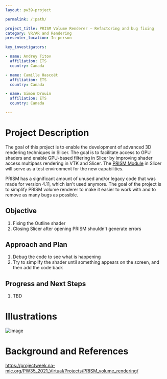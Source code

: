 ```yaml
---
layout: pw39-project

permalink: /:path/

project_title: PRISM Volume Renderer – Refactoring and bug fixing
category: VR/AR and Rendering
presenter_location: In-person

key_investigators:

- name: Andrey Titov
  affiliation: ÉTS
  country: Canada

- name: Camille Hascoët
  affiliation: ÉTS
  country: Canada

- name: Simon Drouin
  affiliation: ÉTS
  country: Canada

---
```


# Project Description

<!-- Add a short paragraph describing the project. -->

The goal of this project is to enable the development of advanced 3D rendering techniques in Slicer. The goal is to facilitate access to GPU shaders and enable GPU-based filtering in Slicer by improving shader access multipass rendering in VTK and Slicer. The [PRISM Module](https://github.com/ETS-vis-interactive/SlicerPRISMRendering) in Slicer will serve as a test environment for the new capabilities.

PRISM has a significant amount of unused and/or legacy code that was made for version 4.11, which isn't used anymore. The goal of the project is to simplify PRISM volume renderer to make it easier to work with and to remove as many bugs as possible.

## Objective

<!-- Describe here WHAT you would like to achieve (what you will have as end result). -->

1.  Fixing the Outline shader
2.  Closing Slicer after opening PRISM shouldn't generate errors

## Approach and Plan

<!-- Describe here HOW you would like to achieve the objectives stated above. -->

1.  Debug the code to see what is happening
2.  Try to simplify the shader until something appears on the screen, and then add the code back

## Progress and Next Steps

<!-- Update this section as you make progress, describing of what you have ACTUALLY DONE.
     If there are specific steps that you could not complete then you can describe them here, too. -->

1.  TBD

# Illustrations

<!-- Add pictures and links to videos that demonstrate what has been accomplished. -->

![image](https://github.com/NA-MIC/ProjectWeek/assets/22062174/7a46c984-b741-45a6-b0db-6defed0c0531)

# Background and References

<!-- If you developed any software, include link to the source code repository.
     If possible, also add links to sample data, and to any relevant publications. -->

<https://projectweek.na-mic.org/PW35_2021_Virtual/Projects/PRISM_volume_rendering/>
